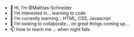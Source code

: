- 👋 Hi, I’m @Mathias-Schneider
- 👀 I’m interested in... learning to code
- 🌱 I’m currently learning... HTML, CSS, Javascript
- 💞️ I’m looking to collaborate... on great things coming up...
- 📫 How to reach me ... when night falls

<!---
Mathias-Schneider/Mathias-Schneider is a ✨ special ✨ repository because its `README.md` (this file) appears on your GitHub profile.
You can click the Preview link to take a look at your changes.
--->
